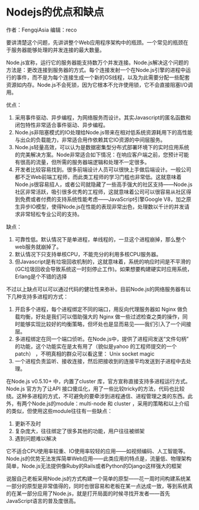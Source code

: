 # Nodejs的优点和缺点

作者：FengqiAsia
编辑：reco

要讲清楚这个问题，先讲讲整个Web应用程序架构中的瓶颈。一个常见的瓶颈在于服务器能够处理的并发连接的最大数量。

Node.js宣称，运行它的服务器能支持数万个并发连接。Node.js解决这个问题的方法是：更改连接到服务器的方式。每个连接发射一个在Node.js引擎的进程中运行的事件，而不是为每个连接生成一个新的OS线程，以及为此需要分配一些配套资源如内存。Node.js不会死锁，因为它根本不允许使用锁，它不会直接阻塞I/O调用。

优点：
1. 采用事件驱动、异步编程，为网络服务而设计。其实Javascript的匿名函数和闭包特性非常适合事件驱动、异步编程。
2. Node.js非阻塞模式的IO处理给Node.js带来在相对低系统资源耗用下的高性能与出众的负载能力，非常适合用作依赖其它IO资源的中间层服务。
3. Node.js轻量高效，可以认为是数据密集型分布式部署环境下的实时应用系统的完美解决方案。Node非常适合如下情况：在响应客户端之前，您预计可能有很高的流量，但所需的服务器端逻辑和处理不一定很多。
4. 开发者比较容易找到。很多前端设计人员可以很快上手做后端设计。一般公司都不乏Web前端工程师，而此类工程师的学习门槛也非常低。这就意味着Node.js很容易招人，或者公司就隐藏了一些高手强大的社区支持——Node.js社区非常活跃，吸引很多优秀的工程师，这就意味着公司可以很容易从社区得到免费或者付费的支持系统性能考虑——JavaScript引擎Google V8，加之原生异步IO模型，使得Node.js在性能的表现非常出色，处理数以千计的并发请求非常轻松专业公司的支持。

缺点：

1. 可靠性低。默认情况下是单进程，单线程的，一旦这个进程崩掉，那么整个web服务就崩掉了。
2. 默认情况下只支持单核CPU，不能充分的利用多核CPU服务器。
3. 但Javascript是有垃圾回收机制的，这就意味着，系统的响应时间是不平滑的(GC垃圾回收会导致系统这一时刻停止工作)。如果想要构建硬实时应用系统，Erlang是个不错的选择

不过以上缺点可以可以通过代码的健壮性来弥补。目前Node.js的网络服务器有以下几种支持多进程的方式：

1. 开启多个进程，每个进程绑定不同的端口，用反向代理服务器如 Nginx 做负载均衡，好处是我们可以借助强大的 Nginx 做一些过滤检查之类的操作，同时能够实现比较好的均衡策略，但坏处也是显而易见——我们引入了一个间接层。
2. 多进程绑定在同一个端口侦听。在Node.js中，提供了进程间发送“文件句柄” 的功能，这个功能实在是太有用了（貌似是yahoo 的工程师提交的一个patch） ，不明真相的群众可以看这里： Unix socket magic
3. 一个进程负责监听、接收连接，然后把接收到的连接平均发送到子进程中去处理。

在Node.js v0.5.10+ 中，内置了cluster 库，官方宣称直接支持多进程运行方式。Node.js 官方为了让API 接口傻瓜化，用了一些比较tricky的方法，代码也比较绕。这种多进程的方式，不可避免的要牵涉到进程通信、进程管理之类的东西。此外，有两个Node.js的module：multi-node 和 cluster ，采用的策略和以上介绍的类似，但使用这些module往往有一些缺点：

1. 更新不及时
2. 复杂庞大，往往绑定了很多其他的功能，用户往往被绑架
3. 遇到问题难以解决


它不适合CPU使用率较重、IO使用率较轻的应用——如视频编码、人工智能等。Node.js的优势无法发挥简单Web应用——此类应用的特点是，流量低、物理架构简单，Node.js无法提供像Ruby的Rails或者Python的Django这样强大的框架

说服自己老板采用Node.js的方式构建一个简单的原型——花一周时间构建系统某一部分的原型是非常值得的，同时也很容易和老板在某一点达成一致，等到系统真的在某一部分应用了Node.js，就是打开局面的时候寻找开发者——首先JavaScript语言的普及度很高。


